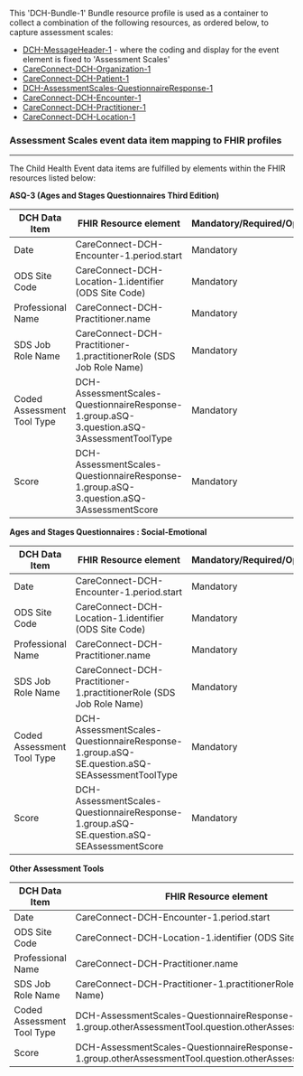 This 'DCH-Bundle-1' Bundle resource profile is used as a container to collect a combination of the following resources, as ordered below, to capture assessment scales:

- [DCH-MessageHeader-1] - where the coding and display for the event element is fixed to 'Assessment Scales'
- [CareConnect-DCH-Organization-1]
- [CareConnect-DCH-Patient-1]
- [DCH-AssessmentScales-QuestionnaireResponse-1]
- [CareConnect-DCH-Encounter-1]
- [CareConnect-DCH-Practitioner-1]
- [CareConnect-DCH-Location-1]
                                                                                                   
### Assessment Scales event data item mapping to FHIR profiles ###
----------
The Child Health Event data items are fulfilled by elements within the FHIR resources listed below:

**ASQ-3 (Ages and Stages Questionnaires Third Edition)**

| DCH Data Item              | FHIR Resource element                                                                     | Mandatory/Required/Optional |
|----------------------------|-------------------------------------------------------------------------------------------|-----------------------------|
| Date                       | CareConnect-DCH-Encounter-1.period.start                                                  | Mandatory                   |
| ODS Site Code              | CareConnect-DCH-Location-1.identifier (ODS Site Code)                                     | Mandatory                   |
| Professional Name          | CareConnect-DCH-Practitioner.name                                                         | Mandatory                   |
| SDS Job Role Name          | CareConnect-DCH-Practitioner-1.practitionerRole (SDS Job Role Name)                       | Mandatory                   |
| Coded Assessment Tool Type | DCH-AssessmentScales-QuestionnaireResponse-1.group.aSQ-3.question.aSQ-3AssessmentToolType | Mandatory                   |
| Score                      | DCH-AssessmentScales-QuestionnaireResponse-1.group.aSQ-3.question.aSQ-3AssessmentScore    | Mandatory                   |

**Ages and Stages Questionnaires : Social-Emotional**

| DCH Data Item              | FHIR Resource element                                                                       | Mandatory/Required/Optional |
|----------------------------|---------------------------------------------------------------------------------------------|-----------------------------|
| Date                       | CareConnect-DCH-Encounter-1.period.start                                                    | Mandatory                   |
| ODS Site Code              | CareConnect-DCH-Location-1.identifier (ODS Site Code)                                       | Mandatory                   |
| Professional Name          | CareConnect-DCH-Practitioner.name                                                           | Mandatory                   |
| SDS Job Role Name          | CareConnect-DCH-Practitioner-1.practitionerRole (SDS Job Role Name)                         | Mandatory                   |
| Coded Assessment Tool Type | DCH-AssessmentScales-QuestionnaireResponse-1.group.aSQ-SE.question.aSQ-SEAssessmentToolType | Mandatory                   |
| Score                      | DCH-AssessmentScales-QuestionnaireResponse-1.group.aSQ-SE.question.aSQ-SEAssessmentScore    | Mandatory                   |

**Other Assessment Tools**

| DCH Data Item              | FHIR Resource element                                                                                   | Mandatory/Required/Optional |
|----------------------------|---------------------------------------------------------------------------------------------------------|-----------------------------|
| Date                       | CareConnect-DCH-Encounter-1.period.start                                                                | Required                    |
| ODS Site Code              | CareConnect-DCH-Location-1.identifier (ODS Site Code)                                                   | Required                    |
| Professional Name          | CareConnect-DCH-Practitioner.name                                                                       | Required                    |
| SDS Job Role Name          | CareConnect-DCH-Practitioner-1.practitionerRole (SDS Job Role Name)                                     | Required                    |
| Coded Assessment Tool Type | DCH-AssessmentScales-QuestionnaireResponse-1.group.otherAssessmentTool.question.otherAssessmentToolType | Required                    |
| Score                      | DCH-AssessmentScales-QuestionnaireResponse-1.group.otherAssessmentTool.question.otherAssessmentScore    | Required                    |

[DCH-MessageHeader-1]:dch-messageheader-1.html
[CareConnect-DCH-Organization-1]:careconnect-dch-organization-1.html
[CareConnect-DCH-Patient-1]:careconnect-dch-patient-1.html
[CareConnect-DCH-Encounter-1]:careconnect-dch-encounter-1.html
[DCH-AssessmentScales-QuestionnaireResponse-1]:dch-AssessmentScales-questionnaireresponse-1.html
[CareConnect-DCH-Practitioner-1]:careconnect-dch-practitioner-1.html
[CareConnect-DCH-Location-1]:careconnect-dch-location-1.html

